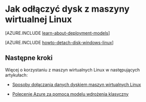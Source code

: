 <properties
    pageTitle="Odłączanie dyskiem z maszyny Linux | Microsoft Azure"
    description="Dowiedz się odłączyć dysk danych z Azure maszyn wirtualnych utworzony przy użyciu modelu Klasyczny wdrożenia."
    services="virtual-machines-linux"
    documentationCenter=""
    authors="iainfoulds"
    manager="timlt"
    editor=""
    tags="azure-service-management"/>

<tags
    ms.service="virtual-machines-linux"
    ms.workload="infrastructure-services"
    ms.tgt_pltfrm="vm-linux"
    ms.devlang="na"
    ms.topic="article"
    ms.date="08/23/2016"
    ms.author="iainfou"/>

# <a name="how-to-detach-a-disk-from-a-linux-virtual-machine"></a>Jak odłączyć dysk z maszyny wirtualnej Linux

[AZURE.INCLUDE [learn-about-deployment-models](../../includes/learn-about-deployment-models-classic-include.md)]

[AZURE.INCLUDE [howto-detach-disk-windows-linux](../../includes/howto-detach-disk-linux.md)]

## <a name="next-steps"></a>Następne kroki
Więcej o korzystaniu z maszyn wirtualnych Linux w następujących artykułach:

- [Sposoby dołączania danych dyskiem maszyn wirtualnych Linux](virtual-machines-linux-classic-attach-disk.md)

- [Polecenie Azure za pomocą modelu wdrożenia klasyczny](../virtual-machines-command-line-tools.md)